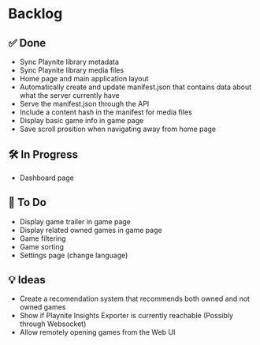 # Backlog

## ✅ Done

- Sync Playnite library metadata
- Sync Playnite library media files
- Home page and main application layout
- Automatically create and update manifest.json that contains data about what the server currently have
- Serve the manifest.json through the API
- Include a content hash in the manifest for media files
- Display basic game info in game page
- Save scroll prosition when navigating away from home page

## 🛠️ In Progress

- Dashboard page

## 📌 To Do

- Display game trailer in game page
- Display related owned games in game page
- Game filtering
- Game sorting
- Settings page (change language)

## 💡 Ideas

- Create a recomendation system that recommends both owned and not owned games
- Show if Playnite Insights Exporter is currently reachable (Possibly through Websocket)
- Allow remotely opening games from the Web UI
